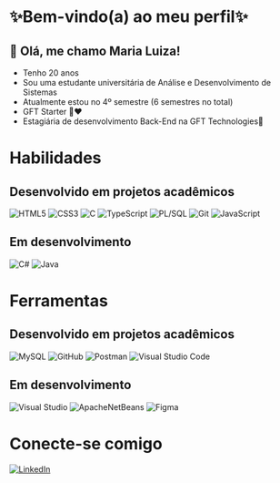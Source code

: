 # ✨Bem-vindo(a) ao meu perfil✨
## 👋  Olá, me chamo Maria Luiza!
- Tenho 20 anos
- Sou uma estudante universitária de Análise e Desenvolvimento de Sistemas
- Atualmente estou no 4º semestre (6 semestres no total)
- GFT Starter 🎉❤
- Estagiária de desenvolvimento Back-End na GFT Technologies💖

# Habilidades
## Desenvolvido em projetos acadêmicos 
![HTML5](https://img.shields.io/badge/-HTML5-E34F26?logo=html5&logoColor=fff)
![CSS3](https://img.shields.io/badge/-CSS3-1572B6?logo=css3&logoColor=fff)
![C](https://img.shields.io/badge/-C-A8B9CC?logo=c&logoColor=fff)
![TypeScript](https://img.shields.io/badge/-TypeScript-3178C6?logo=typescript&logoColor=fff)
![PL/SQL](https://img.shields.io/badge/-PL/SQL-336791?logo=oracle&logoColor=fff)
![Git](https://img.shields.io/badge/-Git-F05032?logo=git&logoColor=fff)
![JavaScript](https://img.shields.io/badge/-JavaScript-F7DF1E?logo=javascript&logoColor=fff)
## Em desenvolvimento
![C#](https://img.shields.io/badge/-C%23-239120?logo=c-sharp&logoColor=fff)
![Java](https://img.shields.io/badge/-Java-007396?logo=java&logoColor=fff)
#
#
# Ferramentas 
## Desenvolvido em projetos acadêmicos 
![MySQL](https://img.shields.io/badge/-MySQL-4479A1?logo=mysql&logoColor=fff)
![GitHub](https://img.shields.io/badge/-GitHub-181717?logo=github&logoColor=fff)
![Postman](https://img.shields.io/badge/-Postman-FF6C37?logo=postman&logoColor=fff)
![Visual Studio Code](https://img.shields.io/badge/-VS%20Code-007ACC?logo=visual-studio-code&logoColor=fff)
## Em desenvolvimento
![Visual Studio](https://img.shields.io/badge/-Visual%20Studio-5C2D91?logo=visual-studio&logoColor=fff)
![ApacheNetBeans](https://img.shields.io/badge/-Apache%20NetBeans-1B6AC6?logo=apachenetbeanside&logoColor=fff)
![Figma](https://img.shields.io/badge/-Figma-F24E1E?logo=figma&logoColor=fff)
#
#
# Conecte-se comigo
[![LinkedIn](https://img.shields.io/badge/-LinkedIn-0A66C2?logo=linkedin&logoColor=fff)](https://www.linkedin.com/in/maria-luiza-abrami-617bab330)
